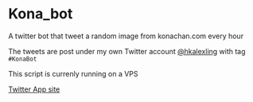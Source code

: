 # Kona_bot
A twitter bot that tweet a random image from konachan.com every hour

The tweets are post under my own Twitter account [@hkalexling](https://twitter.com/hkalexling) with tag `#KonaBot`

This script is currenly running on a VPS

[Twitter App site](https://apps.twitter.com/app/8991108/show)
